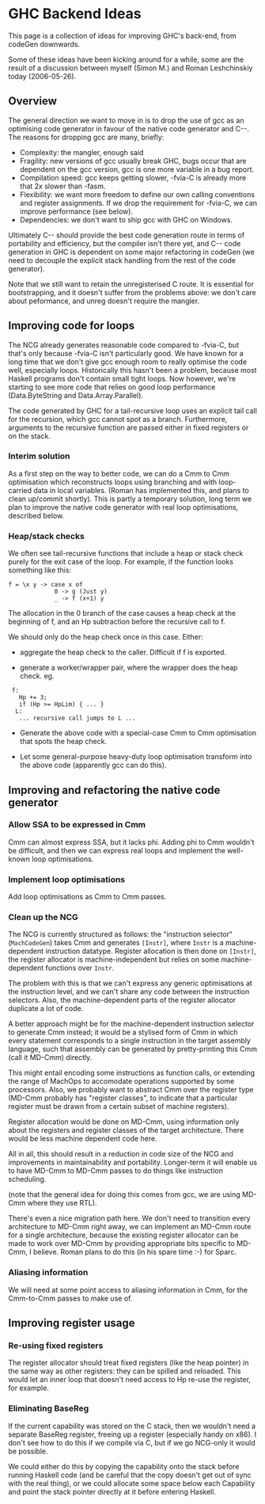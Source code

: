 # GHC Backend Ideas



This page is a collection of ideas for improving GHC's back-end, from
codeGen downwards.



Some of these ideas have been kicking around for a while, some are the
result of a discussion between myself (Simon M.) and Roman
Leshchinskiy today (2006-05-26).


## Overview



The general direction we want to move in is to drop the use of gcc as
an optimising code generator in favour of the native code generator
and C--.  The reasons for dropping gcc are many, briefly:


- Complexity: the mangler, enough said
- Fragility: new versions of gcc usually break GHC, bugs occur
  that are dependent on the gcc version, gcc is one more variable
  in a bug report.
- Compilation speed: gcc keeps getting slower, -fvia-C is already
  more that 2x slower than -fasm.
- Flexibility: we want more freedom to define our own calling conventions
  and register assignments.  If we drop the requirement for -fvia-C,
  we can improve performance (see below).
- Dependencies: we don't want to ship gcc with GHC on Windows.


Ultimately C-- should provide the best code generation route in terms
of portability and efficiency, but the compiler isn't there yet, and
C-- code generation in GHC is dependent on some major refactoring in
codeGen (we need to decouple the explicit stack handling from the rest
of the code generator).



Note that we still want to retain the unregisterised C route.  It is
essential for bootstrapping, and it doesn't suffer from the problems
above: we don't care about peformance, and unreg doesn't require the
mangler.


## Improving code for loops



The NCG already generates reasonable code compared to -fvia-C, but
that's only because -fvia-C isn't particularly good.  We have known
for a long time that we don't give gcc enough room to really optimise the
code well, especially loops.  Historically this hasn't been a problem,
because most Haskell programs don't contain small tight loops.  Now
however, we're starting to see more code that relies on good loop
performance (Data.ByteString and Data.Array.Parallel).



The code generated by GHC for a tail-recursive loop uses an explicit
tail call for the recursion, which gcc cannot spot as a branch.
Furthermore, arguments to the recursive function are passed either in
fixed registers or on the stack.


### Interim solution



As a first step on the way to better code, we can do a Cmm to Cmm
optimisation which reconstructs loops using branching and with
loop-carried data in local variables.  (Roman has implemented this,
and plans to clean up/commit shortly).  This is partly a temporary
solution, long term we plan to improve the native code generator with
real loop optimisations, described below.


### Heap/stack checks



We often see tail-recursive functions that include a heap or stack
check purely for the exit case of the loop.  For example, if the
function looks something like this:


```wiki
f = \x y -> case x of
             0 -> g (Just y)
             _ -> f (x+1) y
```


The allocation in the 0 branch of the case causes a heap check at the
beginning of f, and an Hp subtraction before the recursive call to f.



We should only do the heap check once in this case.  Either: 


- aggregate the heap check to the caller.  Difficult if f is
  exported.

- generate a worker/wrapper pair, where the wrapper does the heap
  check.  eg.

```wiki
 f:  
   Hp += 3;
   if (Hp >= HpLim) { ... }
  L:
   ... recursive call jumps to L ...
```

- Generate the above code with a special-case Cmm to Cmm optimisation that
  spots the heap check.

- Let some general-purpose heavy-duty loop optimisation transform
  into the above code (apparently gcc can do this).

## Improving and refactoring the native code generator


### Allow SSA to be expressed in Cmm



Cmm can almost express SSA, but it lacks phi.  Adding phi to Cmm
wouldn't be difficult, and then we can express real loops and
implement the well-known loop optimisations.


### Implement loop optimisations



Add loop optimisations as Cmm to Cmm passes.


### Clean up the NCG



The NCG is currently structured as follows: the "instruction selector"
(`MachCodeGen`) takes Cmm and generates `[Instr]`, where
`Instr` is a machine-dependent instruction datatype.  Register
allocation is then done on `[Instr]`, the register allocator is
machine-independent but relies on some machine-dependent functions
over `Instr`.



The problem with this is that we can't express any generic
optimisations at the instruction level, and we can't share any code
between the instruction selectors.  Also, the machine-dependent parts
of the register allocator duplicate a lot of code.



A better approach might be for the machine-dependent instruction
selector to generate Cmm instead; it would be a stylised form of Cmm
in which every statement corresponds to a single instruction in the
target assembly language, such that assembly can be generated by
pretty-printing this Cmm (call it MD-Cmm) directly.



This might entail encoding some instructions as function calls, or
extending the range of MachOps to accomodate operations supported by
some processors.  Also, we probably want to abstract Cmm over the
register type (MD-Cmm probably has "register classes", to indicate
that a particular register must be drawn from a certain subset of
machine registers).



Register allocation would be done on MD-Cmm, using information only
about the registers and register classes of the target architecture.
There would be less machine dependent code here.



All in all, this should result in a reduction in code size of the NCG
and improvements in maintainability and portability.  Longer-term it
will enable us to have MD-Cmm to MD-Cmm passes to do things like
instruction scheduling.



(note that the general idea for doing this comes from gcc, we are
using MD-Cmm where they use RTL).



There's even a nice migration path here.  We don't need to transition
every architecture to MD-Cmm right away, we can implement an MD-Cmm
route for a single architecture, because the existing register
allocator can be made to work over MD-Cmm by providing appropriate
bits specific to MD-Cmm, I believe.  Roman plans to do this (in his
spare time :-) for Sparc.


### Aliasing information



We will need at some point access to aliasing information in Cmm, for
the Cmm-to-Cmm passes to make use of.


## Improving register usage


### Re-using fixed registers



The register allocator should treat fixed registers (like the heap
pointer) in the same way as other registers: they can be spilled and
reloaded.  This would let an inner loop that doesn't need access to Hp
re-use the register, for example.


### Eliminating BaseReg



If the current capability was stored on the C stack, then we wouldn't
need a separate BaseReg register, freeing up a register (especially
handy on x86).  I don't see how to do this if we compile via C, but if
we go NCG-only it would be possible.



We could either do this by copying the capability onto the stack
before running Haskell code (and be careful that the copy doesn't get
out of sync with the real thing), or we could allocate some space
below each Capability and point the stack pointer directly at it
before entering Haskell.


